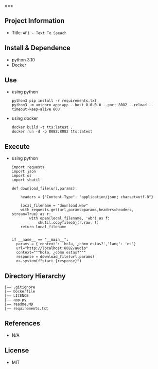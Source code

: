 
===
## Project Information
- Title:  `API - Text To Speach`


## Install & Dependence
- python 3.10
- Docker


## Use
- using python
  ```
  python3 pip install -r requirements.txt
  python3 -m uvicorn app:app --host 0.0.0.0 --port 8082 --reload --timeout-keep-alive 600
  ```
- using docker
  ```
  docker build -t tts:latest .
  docker run -d -p 8082:8082 tts:latest
  ```
## Execute

- using python
  ```
  import requests
  import json
  import os
  import shutil

  def download_file(url,params):
      
      headers = {"Content-Type": "application/json; charset=utf-8"}
      
      local_filename = "download.wav"
      with requests.get(url,params=params,headers=headers, stream=True) as r:
          with open(local_filename, 'wb') as f:
              shutil.copyfileobj(r.raw, f)
      return local_filename


  if __name__ == "__main__":
    params = {'context': '​hola, ¿cómo estás?','lang': 'es'}
    url="http://localhost:8082/audio"
    context="""hola, ¿cómo estas?"""
    response = download_file(url,params)
    os.system(f"start {response}") 

  ```

## Directory Hierarchy
```
|—— .gitignore
|—— Dockerfile
|—— LICENCE
|—— app.py
|—— readme.MD
|—— requirements.txt
```

## References
- N/A
  
## License
- MIT

